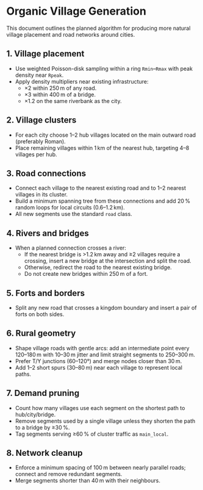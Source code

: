 # Organic Village Generation

This document outlines the planned algorithm for producing more natural village placement and road networks around cities.

## 1. Village placement
- Use weighted Poisson-disk sampling within a ring `Rmin`–`Rmax` with peak density near `Rpeak`.
- Apply density multipliers near existing infrastructure:
  - ×2 within 250 m of any road.
  - ×3 within 400 m of a bridge.
  - ×1.2 on the same riverbank as the city.

## 2. Village clusters
- For each city choose 1–2 hub villages located on the main outward road (preferably Roman).
- Place remaining villages within 1 km of the nearest hub, targeting 4–8 villages per hub.

## 3. Road connections
- Connect each village to the nearest existing road and to 1–2 nearest villages in its cluster.
- Build a minimum spanning tree from these connections and add 20 % random loops for local circuits (0.6–1.2 km).
- All new segments use the standard `road` class.

## 4. Rivers and bridges
- When a planned connection crosses a river:
  - If the nearest bridge is >1.2 km away and ≥2 villages require a crossing, insert a new bridge at the intersection and split the road.
  - Otherwise, redirect the road to the nearest existing bridge.
  - Do not create new bridges within 250 m of a fort.

## 5. Forts and borders
- Split any new road that crosses a kingdom boundary and insert a pair of forts on both sides.

## 6. Rural geometry
- Shape village roads with gentle arcs: add an intermediate point every 120–180 m with 10–30 m jitter and limit straight segments to 250–300 m.
- Prefer T/Y junctions (60–120°) and merge nodes closer than 30 m.
- Add 1–2 short spurs (30–80 m) near each village to represent local paths.

## 7. Demand pruning
- Count how many villages use each segment on the shortest path to hub/city/bridge.
- Remove segments used by a single village unless they shorten the path to a bridge by ≥30 %.
- Tag segments serving ≥60 % of cluster traffic as `main_local`.

## 8. Network cleanup
- Enforce a minimum spacing of 100 m between nearly parallel roads; connect and remove redundant segments.
- Merge segments shorter than 40 m with their neighbours.

